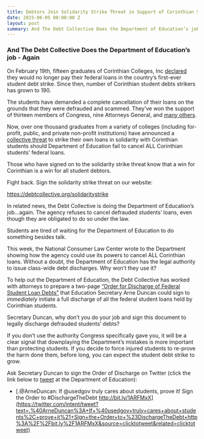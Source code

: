 ```yaml
---
title: Debtors Join Solidarity Strike Threat in Support of Corinthian Students
date: 2015-06-05 00:00:00 Z
layout: post
summary: And The Debt Collective Does the Department of Education’s job - Again
---
```


### And The Debt Collective Does the Department of Education’s job - Again

On February 19th, fifteen graduates of Corinthian Colleges, Inc [declared](https://debtcollective.org/studentstrike) they would no longer pay their federal loans in the country’s first-ever student debt strike. Since then, number of Corinthian student debts strikers has grown to 190.

The students have demanded a complete cancellation of their loans on the grounds that they were defrauded and scammed. They’ve won the support of thirteen members of Congress, nine Attorneys General, and [many others](http://blog.debtcollective.org/strikers-lead-the-way-organizations-get-on-board/). 

Now, over one thousand graduates from a variety of colleges (including for-profit, public, and private non-profit institutions) have announced a [collective threat](http://debtcollective.org/solidaritystrike) to strike their own loans in solidarity with Corinthian students should Department of Education fail to cancel ALL Corinthian students’ federal loans. 

Those who have signed on to the solidarity strike threat know that a win for Corinthian is a win for all student debtors. 

Fight back. Sign the solidarity strike threat on our website: 

https://debtcollective.org/solidaritystrike

In related news, the Debt Collective is doing the Department of Education’s job...again. The agency refuses to cancel defrauded students’ loans, even though they are obligated to do so under the law. 

Students are tired of waiting for the Department of Education to do something besides talk. 

This week, the National Consumer Law Center wrote to the Department showing how the agency could use its powers to cancel ALL Corinthian loans. Without a doubt, the Department of Education has the legal authority to issue class-wide debt discharges. Why won’t they use it?

To help out the Department of Education, the Debt Collective has worked with attorneys to prepare a two-page [“Order for Discharge of Federal Student Loan Debts”](https://drive.google.com/file/d/0B4IAbSoC2tdWTGs2WS1uaFhSWEk/view?usp=sharing) that Education Secretary Arne Duncan could sign to *immediately* initiate a full discharge of all the federal student loans held by Corinthian students. 

Secretary Duncan, why don’t you do your job and sign this document to legally discharge defrauded students’ debts?  

If you don’t use the authority Congress specifically gave you, it will be a clear signal that downplaying the Department’s mistakes is more important than protecting students. If you decide to force injured students to re-prove the harm done them, before long, you can expect the student debt strike to grow. 

Ask Secretary Duncan to sign the Order of Discharge on Twitter (click the link below to [tweet]((https://twitter.com/intent/tweet?text=.%40ArneDuncan%3A+If+%40usedgov+truly+cares+about+students%2C+prove+it%21+Sign+the+Order+to+%23DischargeTheDebt+http%3A%2F%2Fbit.ly%2F1ARFMxX&source=clicktotweet&related=clicktotweet)) at the Department of Education):

* [.@ArneDuncan: If @usedgov truly cares about students, prove it! Sign the Order to #DischargeTheDebt http://bit.ly/1ARFMxX](https://twitter.com/intent/tweet?text=.%40ArneDuncan%3A+If+%40usedgov+truly+cares+about+students%2C+prove+it%21+Sign+the+Order+to+%23DischargeTheDebt+http%3A%2F%2Fbit.ly%2F1ARFMxX&source=clicktotweet&related=clicktotweet)
